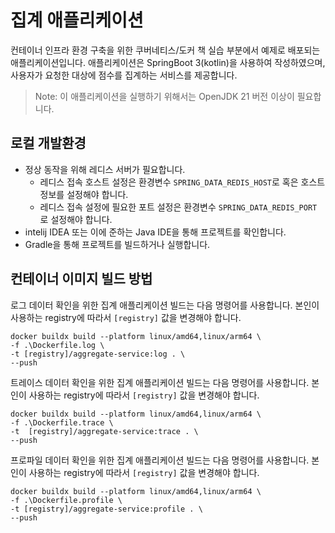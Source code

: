 # 집계 애플리케이션

컨테이너 인프라 환경 구축을 위한 쿠버네티스/도커 책 실습 부분에서 예제로 배포되는 애플리케이션입니다. 애플리케이션은 SpringBoot 3(kotlin)을 사용하여 작성하였으며, 사용자가 요청한 대상에 점수를 집계하는 서비스를 제공합니다.
> Note: 이 애플리케이션을 실행하기 위해서는 OpenJDK 21 버전 이상이 필요합니다.

## 로컬 개발환경
- 정상 동작을 위해 레디스 서버가 필요합니다.
    * 레디스 접속 호스트 설정은 환경변수 `SPRING_DATA_REDIS_HOST`로 혹은 호스트 정보를 설정해야 합니다.
    * 레디스 접속 설정에 필요한 포트 설정은 환경변수 `SPRING_DATA_REDIS_PORT` 로 설정해야 합니다.
- intelij IDEA 또는 이에 준하는 Java IDE을 통해 프로젝트를 확인합니다.
- Gradle을 통해 프로젝트를 빌드하거나 실행합니다.

## 컨테이너 이미지 빌드 방법
로그 데이터 확인을 위한 집계 애플리케이션 빌드는 다음 명령어를 사용합니다.
본인이 사용하는 registry에 따라서 `[registry]` 값을 변경해야 합니다.
```shell
docker buildx build --platform linux/amd64,linux/arm64 \
-f .\Dockerfile.log \
-t [registry]/aggregate-service:log . \
--push
```
트레이스 데이터 확인을 위한 집계 애플리케이션 빌드는 다음 명령어를 사용합니다.
본인이 사용하는 registry에 따라서 `[registry]` 값을 변경해야 합니다.
```shell
docker buildx build --platform linux/amd64,linux/arm64 \
-f .\Dockerfile.trace \
-t  [registry]/aggregate-service:trace . \
--push
```
프로파일 데이터 확인을 위한 집계 애플리케이션 빌드는 다음 명령어를 사용합니다.
본인이 사용하는 registry에 따라서 `[registry]` 값을 변경해야 합니다.
```shell
docker buildx build --platform linux/amd64,linux/arm64 \
-f .\Dockerfile.profile \
-t [registry]/aggregate-service:profile . \
--push
```